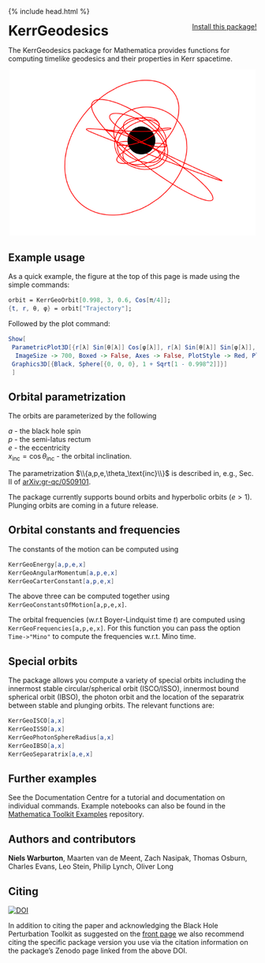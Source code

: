 {% include head.html %}

<p>
 <h1 style="display:inline">KerrGeodesics</h1> <span style="float:right;"><a href="https://bhptoolkit.org/mathematica-install.html" class = "code_btn">Install this package!</a></span>
</p>

The KerrGeodesics package for Mathematica provides functions for computing timelike geodesics and their properties in Kerr spacetime.

<p align="center"><img src="kerr_generic_orbit.png" width="500px"></p>

## Example usage

As a quick example, the figure at the top of this page is made using the simple commands:
```Mathematica
orbit = KerrGeoOrbit[0.998, 3, 0.6, Cos[π/4]];
{t, r, θ, φ} = orbit["Trajectory"];
```
Followed by the plot command:
```Mathematica
Show[
 ParametricPlot3D[{r[λ] Sin[θ[λ]] Cos[φ[λ]], r[λ] Sin[θ[λ]] Sin[φ[λ]], r[λ] Cos[θ[λ]]}, {λ, 0, 20}, 
  ImageSize -> 700, Boxed -> False, Axes -> False, PlotStyle -> Red, PlotRange -> All],
 Graphics3D[{Black, Sphere[{0, 0, 0}, 1 + Sqrt[1 - 0.998^2]]}]
 ]
```

## Orbital parametrization

The orbits are parameterized by the following

$a$ - the black hole spin  
$p$ - the semi-latus rectum  
$e$ - the eccentricity  
$x_\text{inc} = \cos\theta_\text{inc}$ - the orbital inclination.  

The parametrization $\\{a,p,e,\theta_\text{inc}\\}$ is described in, e.g., Sec. II of [arXiv:gr-qc/0509101](https://arxiv.org/abs/gr-qc/0509101).

The package currently supports bound orbits and hyperbolic orbits ($e > 1$). Plunging orbits are coming in a future release.

## Orbital constants and frequencies

The constants of the motion can be computed using
```Mathematica
KerrGeoEnergy[a,p,e,x]
KerrGeoAngularMomentum[a,p,e,x]
KerrGeoCarterConstant[a,p,e,x]
```
The above three can be computed together using `KerrGeoConstantsOfMotion[a,p,e,x]`. 

The orbital frequencies (w.r.t Boyer-Lindquist time $t$) are computed using `KerrGeoFrequencies[a,p,e,x]`. For this function you can pass the option `Time->"Mino"` to compute the frequencies w.r.t. Mino time.

## Special orbits

The package allows you compute a variety of special orbits including the innermost stable circular/spherical orbit (ISCO/ISSO), innermost bound spherical orbit (IBSO), the photon orbit and the location of the separatrix between stable and plunging orbits. The relevant functions are:

```Mathematica
KerrGeoISCO[a,x]
KerrGeoISSO[a,x]
KerrGeoPhotonSphereRadius[a,x]
KerrGeoIBSO[a,x]
KerrGeoSeparatrix[a,e,x]
```

## Further examples

See the Documentation Centre for a tutorial and documentation on individual commands. Example notebooks can also be found in the [Mathematica Toolkit Examples](https://github.com/BlackHolePerturbationToolkit/MathematicaToolkitExamples) repository.

## Authors and contributors

**Niels Warburton**, Maarten van de Meent, Zach Nasipak, Thomas Osburn, Charles Evans, Leo Stein, Philip Lynch, Oliver Long

## Citing

[![DOI](https://zenodo.org/badge/DOI/10.5281/zenodo.8108265.svg)](https://doi.org/10.5281/zenodo.8108265)

In addition to citing the paper and acknowledging the Black Hole Perturbation Toolkit as suggested on the [front page](https://bhptoolkit.org) we also recommend citing the specific package version you use via the citation information on the package’s Zenodo page linked from the above DOI.
